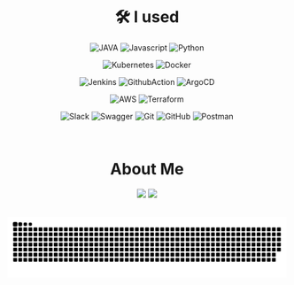 <div align="center">
  
  # 🛠 I used


  <img src="https://img.shields.io/badge/JAVA-007396?style=for-the-badge&logo=JAVA&logoColor=white" alt="JAVA"/></a>
  <img src="https://img.shields.io/badge/Javascript-F7DF1E?style=for-the-badge&logo=Javascript&logoColor=black" alt="Javascript"/></a>
  <img src="https://img.shields.io/badge/Python-3776AB?style=for-the-badge&logo=Python&logoColor=white" alt="Python"/>
  
  <img src="https://img.shields.io/badge/Kubernetes-326CE5?style=for-the-badge&logo=Kubernetes&logoColor=white" alt="Kubernetes"/></a>
  <img src="https://img.shields.io/badge/Docker-2496ED?style=for-the-badge&logo=Docker&logoColor=white" alt="Docker"/>
  
  <img src="https://img.shields.io/badge/Jenkins-D24939?style=for-the-badge&logo=Jenkins&logoColor=white" alt="Jenkins"/></a>
  <img src="https://img.shields.io/badge/GitHub_Actions-2088FF?style=for-the-badge&logo=GitHub-Actions&logoColor=white" alt="GithubAction"/>
  <img src="https://img.shields.io/badge/Argo_CD-FF5733?style=for-the-badge&logo=ArgoCD&logoColor=white" alt="ArgoCD"/></a>
  
  <img src="https://img.shields.io/badge/AWS-FF9900?style=for-the-badge&logo=Amazon-AWS&logoColor=black" alt="AWS"/></a>
  <img src="https://img.shields.io/badge/Terraform-623CE4?style=for-the-badge&logo=Terraform&logoColor=white" alt="Terraform"/>

  <img src="https://img.shields.io/badge/Slack-4A154B?style=for-the-badge&logo=Slack&logoColor=white" alt="Slack"/></a>
  <img src="https://img.shields.io/badge/Swagger-85EA2D?style=for-the-badge&logo=Swagger&logoColor=black" alt="Swagger"/></a>
  <img src="https://img.shields.io/badge/Git-F05032?style=for-the-badge&logo=Git&logoColor=white" alt="Git"/></a>
  <img src="https://img.shields.io/badge/GitHub-181717?style=for-the-badge&logo=GitHub&logoColor=white" alt="GitHub"/></a>
  <img src="https://img.shields.io/badge/Postman-FF6C37?style=for-the-badge&logo=Postman&logoColor=white" alt="Postman"/></a>





  <br/>
  
  # About Me
  
  <a href="링크주소"><img src="https://img.shields.io/badge/Blog-4A154B?style=flat&logo=Blog&logoColor=white&link='https://www.notion.so/Hyewon-s-Recording-c69d3e61934b4ac0b115f19679c6c17b'"/></a>
  <a href="링크주소"><img src="https://img.shields.io/badge/Blog-색상코드?style=flat&logo=Blog&logoColor=white&link=링크주소"/></a>
  
  <br/>
  
  <picture>
    <source
      media="(prefers-color-scheme: dark)"
      srcset="https://raw.githubusercontent.com/hyewone/hyewone/output/github-contribution-grid-snake-dark.svg"
    />
    <source
      media="(prefers-color-scheme: light)"
      srcset="https://raw.githubusercontent.com/hyewone/hyewone/output/github-contribution-grid-snake.svg"
    />
    <img
      alt="github contribution grid snake animation"
      src="https://raw.githubusercontent.com/hyewone/hyewone/output/github-contribution-grid-snake.svg"
    />
  </picture>

<div align="center">
